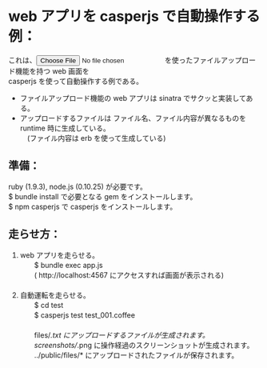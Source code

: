 
web アプリを casperjs で自動操作する例：
========================================

これは、<input type='file'> を使ったファイルアップロード機能を持つ web 画面を  
casperjs を使って自動操作する例である。  
  
* ファイルアップロード機能の web アプリは sinatra でサクッと実装してある。  
* アップロードするファイルは ファイル名、ファイル内容が異なるものを  runtime 時に生成している。  
　(ファイル内容は erb を使って生成している)  

準備：
-----

 ruby (1.9.3), node.js (0.10.25) が必要です。  
 $ bundle install で必要となる gem をインストールします。  
 $ npm casperjs で casperjs をインストールします。

走らせ方：  
--------

 1. web アプリを走らせる。  
　　$ bundle exec app.js  
　　( http://localhost:4567 にアクセスすれば画面が表示される)  
　　  
 2. 自動運転を走らせる。  
　　$ cd test  
　　$ casperjs test test_001.coffee  
　　  
　　files/*.txt にアップロードするファイルが生成されます。  
　　screenshots/*.png に操作経過のスクリーンショットが生成されます。  
　　../public/files/* にアップロードされたファイルが保存されます。  

 